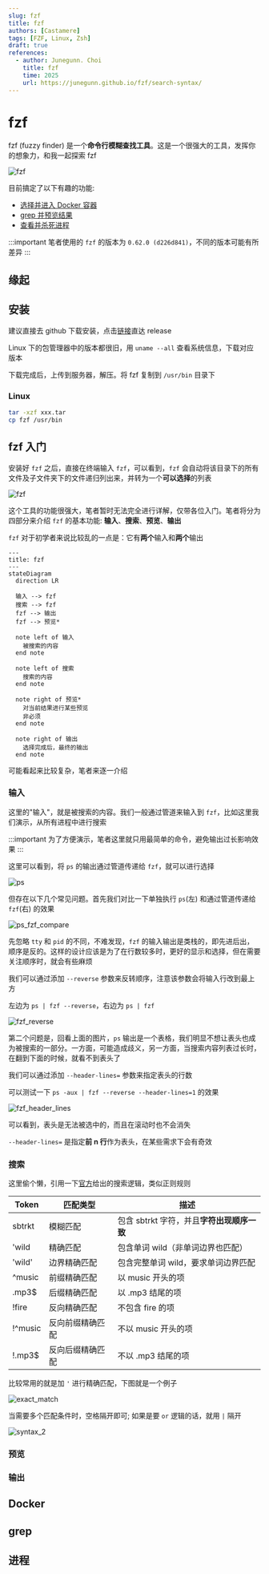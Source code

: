 ```yaml
---
slug: fzf
title: fzf
authors: [Castamere]
tags: [FZF, Linux, Zsh]
draft: true
references:
  - author: Junegunn. Choi
    title: fzf
    time: 2025
    url: https://junegunn.github.io/fzf/search-syntax/
---
```

# fzf

fzf (fuzzy finder) 是一个**命令行模糊查找工具**。这是一个很强大的工具，发挥你的想象力，和我一起探索 fzf

![fzf](./image/fzf.png)

目前搞定了以下有趣的功能:

- [选择并进入 Docker 容器](/blog/fzf#docker)
- [grep 并预览结果](/blog/fzf#grep)
- [查看并杀死进程](/blog/fzf#进程)

<!--truncate-->

:::important
笔者使用的 `fzf` 的版本为 `0.62.0 (d226d841)`，不同的版本可能有所差异
:::

## 缘起

## 安装

建议直接去 github 下载安装，点击[链接](https://github.com/junegunn/fzf/releases)直达 release

Linux 下的包管理器中的版本都很旧，用 `uname --all` 查看系统信息，下载对应版本

下载完成后，上传到服务器，解压。将 fzf 复制到 `/usr/bin` 目录下

### Linux

```bash
tar -xzf xxx.tar
cp fzf /usr/bin
```

## fzf 入门

安装好 `fzf` 之后，直接在终端输入 `fzf`，可以看到，`fzf` 会自动将该目录下的所有文件及子文件夹下的文件递归列出来，并转为一个**可以选择**的列表

![fzf](./image/fzf.gif)

这个工具的功能很强大，笔者暂时无法完全进行详解，仅带各位入门。笔者将分为四部分来介绍 `fzf` 的基本功能: **输入**、**搜索**、**预览**、**输出**

`fzf` 对于初学者来说比较乱的一点是：它有**两个**输入和**两个**输出


```mermaid
---
title: fzf
---
stateDiagram
  direction LR

  输入 --> fzf
  搜索 --> fzf
  fzf --> 输出
  fzf --> 预览*

  note left of 输入
    被搜索的内容
  end note

  note left of 搜索
    搜索的内容
  end note

  note right of 预览*
    对当前结果进行某些预览
    非必须
  end note

  note right of 输出
    选择完成后，最终的输出
  end note

```

可能看起来比较复杂，笔者来逐一介绍

### 输入

这里的"输入"，就是被搜索的内容。我们一般通过管道来输入到 `fzf`，比如这里我们演示，从所有进程中进行搜索

:::important
为了方便演示，笔者这里就只用最简单的命令，避免输出过长影响效果
:::

这里可以看到，将 `ps` 的输出通过管道传递给 `fzf`，就可以进行选择

![ps](./image/ps.gif)

但存在以下几个常见问题。首先我们对比一下单独执行 `ps`(左) 和通过管道传递给 `fzf`(右) 的效果

![ps_fzf_compare](./image/ps_fzf_compare.png)

先忽略 `tty` 和 `pid` 的不同，不难发现，`fzf` 的输入输出是类栈的，即先进后出，顺序是反的。这样的设计应该是为了在行数较多时，更好的显示和选择，但在需要关注顺序时，就会有些麻烦

我们可以通过添加 `--reverse` 参数来反转顺序，注意该参数会将输入行改到最上方

左边为 `ps | fzf --reverse`，右边为 `ps | fzf`

![fzf_reverse](./image/fzf_reverse.png)

第二个问题是，回看上面的图片，`ps` 输出是一个表格，我们明显不想让表头也成为被搜索的一部分。一方面，可能造成歧义，另一方面，当搜索内容列表过长时，在翻到下面的时候，就看不到表头了

我们可以通过添加 `--header-lines=` 参数来指定表头的行数

可以测试一下 `ps -aux | fzf --reverse --header-lines=1` 的效果

![fzf_header_lines](./image/fzf_head_lines.gif)

可以看到，表头是无法被选中的，而且在滚动时也不会消失

`--header-lines=` 是指定**前 n 行**作为表头，在某些需求下会有奇效

### 搜索

这里偷个懒，引用一下[官方](https://junegunn.github.io/fzf/search-syntax/)给出的搜索逻辑，类似正则规则

| Token   | 匹配类型         | 描述                                       |
| ------- | ---------------- | ------------------------------------------ |
| sbtrkt  | 模糊匹配         | 包含 sbtrkt 字符，并且**字符出现顺序一致** |
| 'wild   | 精确匹配         | 包含单词 wild（非单词边界也匹配）          |
| 'wild'  | 边界精确匹配     | 包含完整单词 wild，要求单词边界匹配        |
| ^music  | 前缀精确匹配     | 以 music 开头的项                          |
| .mp3$   | 后缀精确匹配     | 以 .mp3 结尾的项                           |
| !fire   | 反向精确匹配     | 不包含 fire 的项                           |
| !^music | 反向前缀精确匹配 | 不以 music 开头的项                        |
| !.mp3$  | 反向后缀精确匹配 | 不以 .mp3 结尾的项                         |

比较常用的就是加 `'` 进行精确匹配，下图就是一个例子

![exact_match](./image/syntax.png)

当需要多个匹配条件时，空格隔开即可; 如果是要 `or` 逻辑的话，就用 `|` 隔开

![syntax_2](./image/syntax2.png)

### 预览

### 输出

## Docker

## grep

## 进程